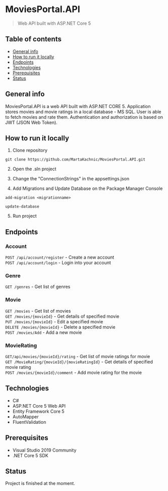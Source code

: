 # MoviesPortal.API

> Web API built with ASP.NET Core 5

## Table of contents
* [General info](#general-info)
* [How to run it locally](#how-to-run-it-locally)
* [Endpoints](#endpoints)
* [Technologies](#technologies)
* [Prerequisites](#prerequisites)
* [Status](#status)

## General info

MoviesPortal.API is a web API built with ASP.NET CORE 5. Application stores movies and movie ratings in a local database - MS SQL. User is able to fetch movies and rate them. Authentication and authorization is based on JWT (JSON Web Token). 

## How to run it locally

1. Clone repository
```
git clone https://github.com/MartaKachnic/MoviesPortal.API.git
```
2. Open the .sln project

3. Change the "ConnectionStrings" in the appsettings.json

4. Add Migrations and Update Database on the Package Manager Console
```
add-migration <migrationname>

update-database
```
5. Run project

## Endpoints

### Account

`POST /api/account/register` - Create a new account <br />
`POST /api/account/login` - Login into your account <br />

### Genre

`GET /genres` - Get list of genres <br />

### Movie

`GET /movies` - Get list of movies <br />
`GET /movies/{movieId}` - Get details of specified movie <br />
`PUT /movies/{movieId}` - Edit a specified movie <br />
`DELETE /movies/{movieId}` - Delete a specified movie <br />
`POST /movies/Add` - Add a new movie <br />

### MovieRating

`GET/api/movies/{movieId}/rating` - Get list of movie ratings for movie <br />
`GET /MovieRating/{movieId}/{movieRatingId}` - Get details of specified movie rating <br />
`POST /movies/{movieId}/comment` - Add movie rating for the movie <br />

## Technologies
* C#
* ASP.NET Core 5 Web API
* Entity Framework Core 5
* AutoMapper
* FluentValidation

## Prerequisites
- Visual Studio 2019 Community
- .NET Core 5 SDK

## Status
Project is finished at the moment.
